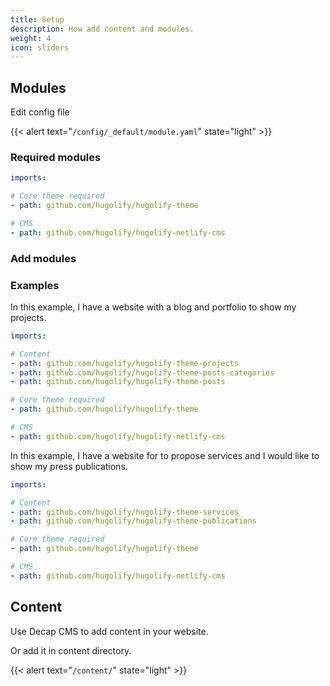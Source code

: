 ```yaml
---
title: Setup
description: How add content and modules.
weight: 4
icon: sliders
---
```


## Modules

Edit config file

{{< alert text="`/config/_default/module.yaml`" state="light" >}}

### Required modules

```yml
imports:

# Core theme required
- path: github.com/hugolify/hugolify-theme

# CMS
- path: github.com/hugolify/hugolify-netlify-cms
```

### Add modules

### Examples

In this example, I have a website with a blog and portfolio to show my projects.

```yml
imports:

# Content
- path: github.com/hugolify/hugolify-theme-projects
- path: github.com/hugolify/hugolify-theme-posts-categories
- path: github.com/hugolify/hugolify-theme-posts

# Core theme required
- path: github.com/hugolify/hugolify-theme

# CMS
- path: github.com/hugolify/hugolify-netlify-cms
```

In this example, I have a website for to propose services and I would like to show my press publications.

```yml
imports:

# Content
- path: github.com/hugolify/hugolify-theme-services
- path: github.com/hugolify/hugolify-theme-publications

# Core theme required
- path: github.com/hugolify/hugolify-theme

# CMS
- path: github.com/hugolify/hugolify-netlify-cms
```

## Content

Use Decap CMS to add content in your website.

Or add it in content directory.

{{< alert text="`/content/`" state="light" >}}
